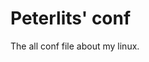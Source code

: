 Peterlits' conf
===============================================================================

The all conf file about my linux.

